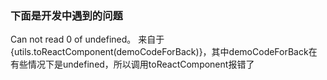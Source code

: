 ### 下面是开发中遇到的问题
Can not read 0 of undefined。 来自于  {utils.toReactComponent(demoCodeForBack)}，其中demoCodeForBack在有些情况下是undefined，所以调用toReactComponent报错了
